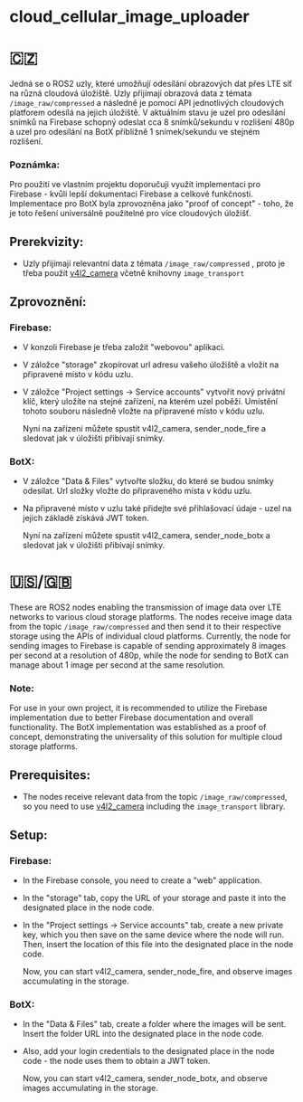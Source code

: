 # cloud_cellular_image_uploader
# :czech_republic:

Jedná se o ROS2 uzly, které umožňují odesílání obrazových dat přes LTE síť na různá cloudová úložiště. Uzly přijímají obrazová data z témata `/image_raw/compressed` a následně je pomocí API jednotlivých cloudových platforem odesílá na jejich úložiště.
V aktuálním stavu je uzel pro odesílání snímků na Firebase schopný odeslat cca 8 snímků/sekundu v rozlišení 480p a uzel pro odesílání na BotX přibližně 1 snímek/sekundu ve stejném rozlišení.
### Poznámka:
Pro použití ve vlastním projektu doporučuji využít implementaci pro Firebase - kvůli lepší dokumentaci Firebase a celkové funkčnosti. 
Implementace pro BotX byla zprovozněna jako "proof of concept" - toho, že je toto řešení universálně použitelné pro více cloudových úložišť. 

## Prerekvizity:
 - Uzly přijímají relevantní data z témata `/image_raw/compressed` , proto je třeba použít [v4l2_camera](https://github.com/tier4/ros2_v4l2_camera?tab=readme-ov-file#v4l2_camera) včetně knihovny `image_transport`

## Zprovoznění:
### Firebase:
- V konzoli Firebase je třeba založit "webovou" aplikaci.
- V záložce "storage" zkopírovat url adresu vašeho úložiště a vložit na připravené místo v kódu uzlu.
- V záložce "Project settings -> Service accounts" vytvořit nový privátní klíč, který uložíte na stejné zařízení, na kterém uzel poběží. Umístění tohoto souboru následně vložte na připravené místo v kódu uzlu.

   Nyní na zařízení můžete spustit v4l2_camera, sender_node_fire a sledovat jak v úložišti přibívají snímky.

### BotX:
- V záložce "Data & Files" vytvořte složku, do které se budou snímky odesílat. Url složky vložte do připraveného místa v kódu uzlu.
- Na připravené místo v uzlu také přidejte své přihlašovací údaje - uzel na jejich základě získává JWT token.

  Nyní na zařízení můžete spustit v4l2_camera, sender_node_botx a sledovat jak v úložišti přibívají snímky.

# :us:/:gb:

These are ROS2 nodes enabling the transmission of image data over LTE networks to various cloud storage platforms. The nodes receive image data from the topic `/image_raw/compressed` and then send it to their respective storage using the APIs of individual cloud platforms.
Currently, the node for sending images to Firebase is capable of sending approximately 8 images per second at a resolution of 480p, while the node for sending to BotX can manage about 1 image per second at the same resolution.

### Note:
For use in your own project, it is recommended to utilize the Firebase implementation due to better Firebase documentation and overall functionality. The BotX implementation was established as a proof of concept, demonstrating the universality of this solution for multiple cloud storage platforms.

## Prerequisites:
- The nodes receive relevant data from the topic `/image_raw/compressed`, so you need to use [v4l2_camera](https://github.com/tier4/ros2_v4l2_camera?tab=readme-ov-file#v4l2_camera) including the `image_transport` library.

## Setup:
### Firebase:
- In the Firebase console, you need to create a "web" application.
- In the "storage" tab, copy the URL of your storage and paste it into the designated place in the node code.
- In the "Project settings -> Service accounts" tab, create a new private key, which you then save on the same device where the node will run. Then, insert the location of this file into the designated place in the node code.

   Now, you can start v4l2_camera, sender_node_fire, and observe images accumulating in the storage.

### BotX:
- In the "Data & Files" tab, create a folder where the images will be sent. Insert the folder URL into the designated place in the node code.
- Also, add your login credentials to the designated place in the node code - the node uses them to obtain a JWT token.

   Now, you can start v4l2_camera, sender_node_botx, and observe images accumulating in the storage.
